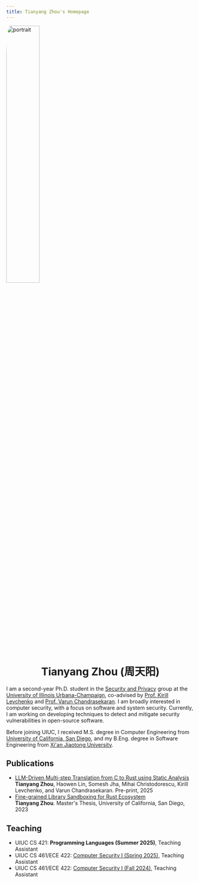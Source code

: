 ```yaml
---
title: Tianyang Zhou's Homepage
---
```


<img src="/images/portrait.jpg" alt="portrait" align="center" style="margin-bottom: 30px; border-radius: 5%; width: 42%;">

<div align="center">
<h1>Tianyang Zhou (周天阳)</h1>
</div>

I am a second-year Ph.D. student in the [Security and Privacy](https://siebelschool.illinois.edu/research/areas/security-and-privacy) group at the [University of Illinois Urbana-Champaign](https://illinois.edu/),
co-advised by [Prof. Kirill Levchenko](https://klevchen.ece.illinois.edu/) and [Prof. Varun Chandrasekaran](https://chandrasekaran-group.github.io/).
I am broadly interested in computer security, with a focus on software and system security. Currently, I am working on developing techniques to detect and mitigate security vulnerabilities in open-source software.

Before joining UIUC, I received M.S. degree in Computer Engineering from [University of California, San Diego](https://ucsd.edu/), and my B.Eng. degree in Software Engineering from [Xi'an Jiaotong University](https://www.xjtu.edu.cn/).

## Publications

- [LLM-Driven Multi-step Translation from C to Rust using Static Analysis](https://arxiv.org/abs/2503.12511)</br>
   **Tianyang Zhou**, Haowen Lin, Somesh Jha, Mihai Christodorescu, Kirill Levchenko, and Varun Chandrasekaran. Pre-print, 2025
- [Fine-grained Library Sandboxing for Rust Ecosystem](https://search.proquest.com/openview/a00eef68e9245c5d16fb35396955652d/1)</br>
   **Tianyang Zhou**. Master's Thesis, University of California, San Diego, 2023

## Teaching

- UIUC CS 421: **Programming Languages (Summer 2025)**, Teaching Assistant
- UIUC CS 461/ECE 422: [Computer Security I (Spring 2025)](https://courses.grainger.illinois.edu/cs461/sp2025/index.html), Teaching Assistant
- UIUC CS 461/ECE 422: [Computer Security I (Fall 2024)](https://courses.grainger.illinois.edu/cs461/fa2024/index.html), Teaching Assistant
